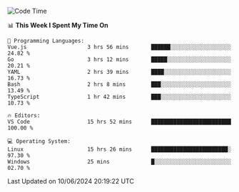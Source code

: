 
<!--START_SECTION:waka-->
![Code Time](http://img.shields.io/badge/Code%20Time-680%20hrs%2020%20mins-blue)

📊 **This Week I Spent My Time On** 

```text
💬 Programming Languages: 
Vue.js                   3 hrs 56 mins       ██████░░░░░░░░░░░░░░░░░░░   24.82 % 
Go                       3 hrs 12 mins       █████░░░░░░░░░░░░░░░░░░░░   20.21 % 
YAML                     2 hrs 39 mins       ████░░░░░░░░░░░░░░░░░░░░░   16.73 % 
Bash                     2 hrs 8 mins        ███░░░░░░░░░░░░░░░░░░░░░░   13.49 % 
TypeScript               1 hr 42 mins        ███░░░░░░░░░░░░░░░░░░░░░░   10.73 % 

🔥 Editors: 
VS Code                  15 hrs 52 mins      █████████████████████████   100.00 % 

💻 Operating System: 
Linux                    15 hrs 26 mins      ████████████████████████░   97.30 % 
Windows                  25 mins             █░░░░░░░░░░░░░░░░░░░░░░░░   02.70 % 
```


 Last Updated on 10/06/2024 20:19:22 UTC
<!--END_SECTION:waka-->
